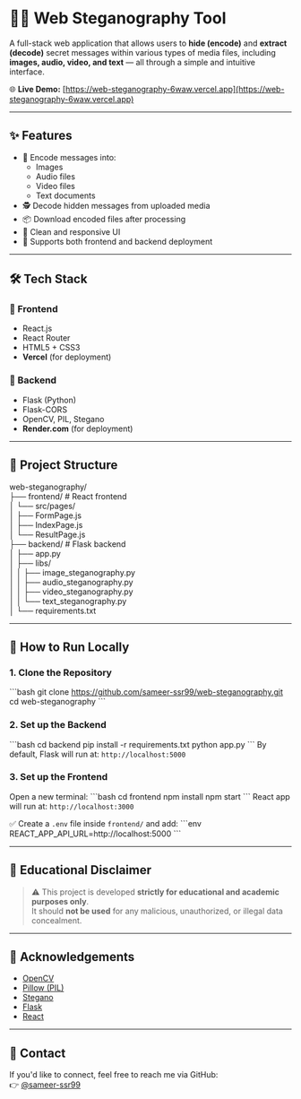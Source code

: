 # 🕵️‍♂️ Web Steganography Tool

A full-stack web application that allows users to **hide (encode)** and **extract (decode)** secret messages within various types of media files, including **images, audio, video, and text** — all through a simple and intuitive interface.

🌐 **Live Demo:** [https://web-steganography-6waw.vercel.app](https://web-steganography-6waw.vercel.app)

---

## ✨ Features

- 🔐 Encode messages into:
  - Images
  - Audio files
  - Video files
  - Text documents
- 🕵️ Decode hidden messages from uploaded media
- 📦 Download encoded files after processing
- 🎯 Clean and responsive UI
- 🔁 Supports both frontend and backend deployment

---

## 🛠️ Tech Stack

### 🔹 Frontend
- React.js
- React Router
- HTML5 + CSS3
- **Vercel** (for deployment)

### 🔹 Backend
- Flask (Python)
- Flask-CORS
- OpenCV, PIL, Stegano
- **Render.com** (for deployment)

---

## 📂 Project Structure

web-steganography/  
├── frontend/          # React frontend  
│   └── src/pages/  
│       ├── FormPage.js  
│       ├── IndexPage.js  
│       └── ResultPage.js  
├── backend/           # Flask backend  
│   ├── app.py  
│   ├── libs/  
│   │   ├── image_steganography.py  
│   │   ├── audio_steganography.py  
│   │   ├── video_steganography.py  
│   │   └── text_steganography.py  
│   └── requirements.txt

---

## 🚀 How to Run Locally

### 1. Clone the Repository
\`\`\`bash
git clone https://github.com/sameer-ssr99/web-steganography.git
cd web-steganography
\`\`\`

### 2. Set up the Backend
\`\`\`bash
cd backend
pip install -r requirements.txt
python app.py
\`\`\`
By default, Flask will run at: `http://localhost:5000`

### 3. Set up the Frontend
Open a new terminal:
\`\`\`bash
cd frontend
npm install
npm start
\`\`\`
React app will run at: `http://localhost:3000`

✅ Create a `.env` file inside `frontend/` and add:
\`\`\`env
REACT_APP_API_URL=http://localhost:5000
\`\`\`

---

## 🧠 Educational Disclaimer

> ⚠️ This project is developed **strictly for educational and academic purposes only**.  
> It should **not be used** for any malicious, unauthorized, or illegal data concealment.

---

## 🙌 Acknowledgements

- [OpenCV](https://opencv.org/)
- [Pillow (PIL)](https://pillow.readthedocs.io/)
- [Stegano](https://pypi.org/project/stegano/)
- [Flask](https://flask.palletsprojects.com/)
- [React](https://reactjs.org/)

---

## 📧 Contact

If you'd like to connect, feel free to reach me via GitHub:  
👉 [@sameer-ssr99](https://github.com/sameer-ssr99)
